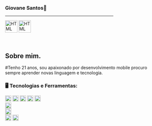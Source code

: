 <!--<img align="right" width="250px" style="margin-top:-20px" src="https://imgur.com/ZnmmRee.png">-->
</br>
</br>

### Giovane Santos👾

<div dsplay="inline-block">
        <hr width="70%" size="20" noshade> 
        <img align = "center" alt = "HTML" height = "40" width = "40" src = "https://imgur.com/eFLDvy5.png">
        <img align = "center" alt = "HTML" height = "40" width = "40" src = "https://imgur.com/nXqhCXa.png">
</div>

</br>
</br>

## Sobre mim.

#Tenho 21 anos, sou apaixonado por desenvolvimento mobile procuro sempre aprender novas linguagem e tecnologia.

### 🖥️ Tecnologias e Ferramentas: 
<code><img width="20px" src="https://cdn.jsdelivr.net/gh/devicons/devicon/icons/androidstudio/androidstudio-original.svg" title = "Android Studio"/></code>
<code><img width="20px" src="https://cdn.jsdelivr.net/gh/devicons/devicon/icons/flutter/flutter-original.svg" title = "Flutter"/></code>
<code><img width="20px" src="https://cdn.jsdelivr.net/gh/devicons/devicon/icons/dart/dart-original.svg" title = "Dart"/></code>
<code><img width="20px" src="https://cdn.jsdelivr.net/gh/devicons/devicon/icons/c/c-original.svg" title = "C++"/></code>
<code><img width="20px" src="https://cdn.jsdelivr.net/gh/devicons/devicon/icons/java/java-original.svg" title = "Java"/></code>        
<code><img width="20px" src="https://cdn.jsdelivr.net/gh/devicons/devicon/icons/spring/spring-original.svg" title = "Spring"/></code>  
<code><img width="20px" src="https://cdn.jsdelivr.net/gh/devicons/devicon/icons/microsoftsqlserver/microsoftsqlserver-plain.svg" title = "SQL"/></code>   
<code><img width="20px" src="https://cdn.jsdelivr.net/gh/devicons/devicon/icons/github/github-original.sv" title = "GITHub"/></code> 
<code><img width="20px" src="https://cdn.jsdelivr.net/gh/devicons/devicon/icons/git/git-original.svg" title = "GIT"/></code> 
